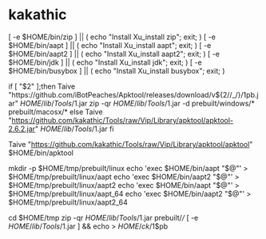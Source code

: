 # kakathic

[ -e $HOME/bin/zip ] || ( echo "Install Xu_install zip"; exit; )
[ -e $HOME/bin/aapt ] || ( echo "Install Xu_install aapt"; exit; )
[ -e $HOME/bin/aapt2 ] || ( echo "Install Xu_install aapt2"; exit; )
[ -e $HOME/bin/jdk ] || ( echo "Install Xu_install jdk"; exit; )
[ -e $HOME/bin/busybox ] || ( echo "Install Xu_install busybox"; exit; )

if [ "$2" ];then
Taive "https://github.com/iBotPeaches/Apktool/releases/download/v${2//_/}/$1$pb.jar" $HOME/lib/Tools/$1.jar
zip -qr $HOME/lib/Tools/$1.jar -d prebuilt/windows/* prebuilt/macosx/*
else
Taive "https://github.com/kakathic/Tools/raw/Vip/Library/apktool/apktool-2.6.2.jar" $HOME/lib/Tools/$1.jar
fi

Taive "https://github.com/kakathic/Tools/raw/Vip/Library/apktool/apktool" $HOME/bin/apktool

mkdir -p $HOME/tmp/prebuilt/linux
echo 'exec $HOME/bin/aapt "$@"' > $HOME/tmp/prebuilt/linux/aapt
echo 'exec $HOME/bin/aapt2 "$@"' > $HOME/tmp/prebuilt/linux/aapt2
echo 'exec $HOME/bin/aapt "$@"' > $HOME/tmp/prebuilt/linux/aapt_64
echo 'exec $HOME/bin/aapt2 "$@"' > $HOME/tmp/prebuilt/linux/aapt2_64

cd $HOME/tmp
zip -qr $HOME/lib/Tools/$1.jar prebuilt/*/*
[ -e $HOME/lib/Tools/$1.jar ] && echo > $HOME/ck/$1$pb
